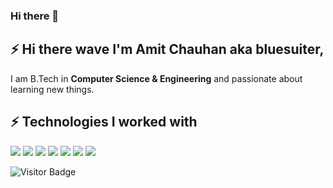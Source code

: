 ### Hi there 👋

<!--
**bluesuiter/bluesuiter** is a ✨ _special_ ✨ repository because its `README.md` (this file) appears on your GitHub profile.
-->
<!--
Here are some ideas to get you started:
- 🔭 I’m currently working on collaboration of ScandiPWA and Magento-2.
- 🌱 I’m currently learning 
- 👯 I’m looking to collaborate on ...
- 🤔 I’m looking for help with ...
- 💬 Ask me about ...
- 📫 How to reach me: ...
- 😄 Pronouns: ...
- ⚡ Fun fact: ...
-->

## ⚡ Hi there wave I'm Amit Chauhan aka bluesuiter,
I am B.Tech in **Computer Science & Engineering** and passionate about learning new things.

## ⚡ Technologies I worked with
![](https://img.shields.io/badge/OS-Linux-informational?style=flat&logo=linux&logoColor=white&color=2bbc8a)
![](https://img.shields.io/badge/OS-Windows-informational?style=flat&logo=windows&logoColor=white&color=2bbc8a)
![](https://img.shields.io/badge/Code-PHP-informational?style=flat&logo=php&logoColor=white&color=2bbc8a)
![](https://img.shields.io/badge/Code-JavaScript-informational?style=flat&logo=javascript&logoColor=white&color=2bbc8a)
![](https://img.shields.io/badge/Code-NodeJS-informational?style=flat&logo=nodejs&logoColor=white&color=2bbc8a)
![](https://img.shields.io/badge/Code-React-informational?style=flat&logo=react.js&logoColor=white&color=2bbc8a)
![](https://img.shields.io/badge/Code-Vue-informational?style=flat&logo=vue.js&logoColor=white&color=2bbc8a)

![Visitor Badge](https://visitor-badge.laobi.icu/badge?page_id=bluesuiter.bluesuiter)
